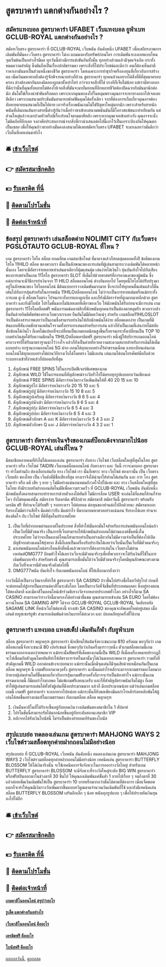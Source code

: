 # สูตรบาคาร่า แตกต่างกันอย่างไร ?
## สมัครแทงบอล สูตรบาคาร่า UFABET เว็บแทงบอล ยูฟ่าเบท GCLUB-ROYAL แตกต่างกันอย่างไร ?
สมัครเว็บตรง สูตรบาคาร่า ที่ GCLUB-ROYAL เว็บพนัน อันดับหนึ่ง UFABET เพื่อเสถียรภาพการเดิมพันที่มั่นคง เว็บตรง สูตรบาคาร่า ไม่งง แถมมงลงรับทรัพย์ก่อนใคร การเดิมพันจะลงเอยแบบไหน จุดเริ่มต้นเป็นอย่างไรมีผล ทุกวันนี้ต่างมีการแข่งขันกันทั้งนั้น ทุกอย่างล้วนแล้วมีจุดแจ้งเกิด กระทั่งหมดความสำคัญ ซึ่งมันถือเป็นเรื่องปกติธรรมดา เพราะสิ่งที่ได้ประโยชน์และดีกว่า คนก็ต้องเห็นค่าตีราคาเอามันมาเป็นส่วนหนึ่งของชีวิต สูตรบาคาร่า โดยเฉพาะการทำธุรกิจหรือลงทุนที่เกี่ยวกับการสร้างผล เม็ดเงินมหาศาลยิ่งต้องรู้จักพิจารณาอย่างถี่ถ้วน สูตรบาคาร่า ทุกคนล้วนอยากได้สิ่งที่ดีที่สุดมาครอบครอง ต่างต้องพากันลองผิดลองถูกมาตั้งเท่าไหร่ กว่าจะเจอสิ่งที่ใช่ บางทีก็เจ็บไม่น้อย แต่เรามีทางออกที่ดีกว่านั้นที่คุณทั้งหลายไม่ต้องไปเจอสิ่งที่มันจะมาบั่นทอนที่อีกหลายชีวิตต้องปิดฉากกับมันมานักต่อนัก
มันไม่ใช่เรื่องน่าขำขันหรือตลก เพราะหากคุณตกลงไปในหลุมพรางคุณอาจจะหาทางออกไปเจอเลยทีเดียว เพราะบนสนามประชันมันสามารถฟาดฟันคุณได้ครั้งเดียว จากที่ต้องการเก็บเกี่ยวคุณอาจต้องลับหายตายบนสนามก็เป็นไปตาย เอาจริงเรื่องพนันเกมไม่ใช่ปัญหาใหญ่มากนัก เพราะสำหรับสายนักพนันที่เดินบนเส้นทางสายนี้ต่างรู้กันว่าเมื่อก้าวขาเข้าลงสนามพนันมันก็มีโอกาสแพ้ชนะเท่าเทียมกัน แต่ส่วนใหญ่แล้วจะมาปวดหัวหรือมีเรื่องร้อนใจตามมาทีหลัง เพราะหากคุณเจอเข้าอย่างจัง คุณอาจจะนั่งไม่ติดกับที่อีกเลย จงอาศัยประสบการณ์จากสิ่งที่เรานำเสนอต่อไปนี้เอาไว้เป็นเกราะป้องกันให้คุณตกเป็นเชลย เพื่อให้คุณก้าวขาอย่างมั่นคงลงสนามได้เลยสมัครเว็บตรง UFABET จะมาเฉลยว่ามันดีกว่าเว็บอื่นที่เคยเล่นมายังไง

## 🛎 [เข้าเว็บไซต์](https://bit.ly/3SdLNi2)
## 👉 [สมัครสมาชิกคลิก](https://bit.ly/3SdLNi2)
## 💵 [รับเครดิต ที่นี่](https://bit.ly/3dyRKHj)
## 👑 [ติดตามโปรโมชั่น](https://bit.ly/3dyRKHj)
## 📱 [ติดต่อเจ้าหน้าที่](https://bit.ly/3dyRKHj)

## ข้อสรุป สูตรบาคาร่า เล่นสล็อตค่าย NOLIMIT CITY กับเว็บตรง PGSLOTAUTO GCLUB-ROYAL ที่ไหน ?
เกม สูตรบาคาร่า ไฮโล สล็อต ยอดเยี่ยม เกมสมาชิกใหม่ ที่มาแรงแล้วก็ฮอตสุดตลอดทั้งปี ข้อดีของเกมไฮโล 11HILO สล็อต ของพวกเรา นั้นเป็นลักษณะของการเล่นที่ผู้เล่นสามารถวางเดิมพันได้หลายหน้านั้นเอง โดยจะมีอัตราจ่ายหลายเท่าเล่นตาเดียวก็คุ้มแสนคุ้ม เล่นง่ายได้เงินไว ลุ้นบันเทิงใจไปกับเสียงของการเขย่าเป็นเกม 11ไฮโล สูตรบาคาร่า SLOT ที่เต็มไปด้วยศาสตร์ที่การคาดเดาของผู้พนัน ซึ่งแต่ละท่านจะมีวิธีการทำเงินจาก 11 HILO สล็อตออนไลน์ ต่างกันออกไป โดยยุคนี้ไฮโลได้ปรับปรุงมาอยู่ในลักษณะของ ไฮโลออนไลน์ มีต้นแบบการวางเดิมพันมากมาย ซึ่งจะก่อให้ทุกคนตื่นเต้นแล้วก็ตื่นเต้นไปกับการลุ้นสำหรับในการพนัน 11HILOสล็อตออนไลน์ ไม่ว่าจะเป็นการทายแต้มหรือแม้กระทั้งการเลข คู่-คี่ สล็อตเว็บตรง ไปจนกระทั่งการแทงลูกเบิ้ล และก็ยังมีอัตราจ่ายที่สูงมากมายอีกด้วย สูตรบาคาร่า และยังมีโบนัส โปรโมชั้นมากไม่น้อยเลยทีเดียวของเว็บ ให้นักพนันได้รับก่อนจะมีการเล่น เกม สูตรบาคาร่า 11ไฮโลสล็อตฟรี พนันอารมณ์คลาสสิกที่นักพนันทุกคนจำเป็นต้องตกหลุมรัก พวกเรากล้ายืนยันด้วยกิตติศัพท์ของทางเว็บพวกเราเลย ยืนยันไม่มีผิดหวังแน่ๆ
สำหรับ เกมสล็อต11HILOSLOT จำเป็นต้องสารภาพเลยว่าเป็นเกมซึ่งสามารถทำเงินให้กับนักพนันได้ง่าย สล็อตแตกง่าย เป็นเกมที่มีต้นแบบสีสันงามชักชวนเพลินใจรวมทั้งบรรเทาเสมอสำหรับการเล่น แล้วก็ยังเป็นเกมที่เล่นง่ายไม่สลับซับซ้อนได้เงินไว ก็เลยไม่แปลกที่จะเปลี่ยนเป็นเกมยอดนิยมสูงขึ้นเรื่อยจนกระทั่งเปลี่ยนเป็น TOP 10 เกมทำเงินสุดได้รับความนิยมใน 11HILOสล็อตเครดิตฟรี สูตรบาคาร่า หนึ่งผู้ให้บริการเกมออนไลน์ครบวงจรที่ได้รับมาตราฐานน่าไว้วางใจ แล้วก็ยังเป็นค่ายที่อวยความสะดวดสบายสำหรับการเดิมได้เต็มแบบอย่าง ยกฐานะเกมออนไลน์ 5G ฝาก-ถอนได้ทุกแบบอย่างไร้ค่าธรรมเนี่ยม ลงทะเบียนเล่นเกมออนไลน์ได้ทุกแบบอย่างได้ผ่านวิถีทางเว็บได้โดยตรง ไม่มีเอเย่น เล่นเกมได้บนโทรศัพท์มือถือด้วยระบบทางเข้าที่ง่ายแล้วก็ปลอดภัยที่สุด
1. สัญลักษณ์ FREE SPINS ใช้ในการเปิดฟีเจอร์พิเศษของเกม
2. สัญลักษณ์ WILD ใช้ในการแทนที่สัญลักษณ์รางวัลทั่วไปได้ครบทุกรูปแบบยกเว้นเพียงแค่สัญลักษณ์ FREE SPINS มีอัตราจ่ายเงินรางวัลเพิ่มเติมให้ที่ 40 20 15 และ 10
3. สัญลักษณ์รูปไก่ มีอัตราจ่ายเงินรางวัล 20 15 10 และ 5
4. สัญลักษณ์รูปปู มีอัตราจ่ายเงินรางวัล 15 10 8 และ 5
5. สัญลักษณ์รูปเหรียญ มีอัตราจ่ายเงินรางวัล 8 6 5 และ 4
6. สัญลักษณ์รูปน้ำเต้า มีอัตราจ่ายเงินรางวัล 8 6 5 และ 4
7. สัญลักษณ์รูปกุ้ง มีอัตราจ่ายเงินรางวัล 6 5 4 และ 3
8. สัญลักษณ์รูปปลา มีอัตราจ่ายเงินรางวัล 6 5 4 และ 3
9. สัญลักษณ์ตัวอักษร A และ K มีอัตราจ่ายเงินรางวัล 5 4 3 และ 2
10. สัญลักษณ์ตัวอักษร Q และ J มีอัตราจ่ายเงินรางวัล 4 3 2 และ 1

## สูตรบาคาร่า อัตราจ่ายเงินจริงของเกมส์ป๊อกเด้งจากมากไปน้อย GCLUB-ROYAL เล่นที่ไหน ?
มีสมาชิกหลายคนที่ยังไม่ได้เคยลองเล่น สูตรบาคาร่า กับทาง เว็บไซต์ เว็บสล็อตใหญ่ที่สุดในไทย สูตรบาคาร่า หรือ เว็บไซต์ TAIDIN เว็บเกมสล็อตออนไลน์ กับทางเรา และ วันนี้ เราจะมาบอก สูตรบาคาร่า ทำไมท่านถึง ต้องเลือกเล่นกับ ทาง เว็บไซต์ เรา นั้นก็เพราะ ทาง เว็บไซต์ ของเรานั้น เป็น เว็บตรง เว็บหลัก ของไทย เป็น เว็บดังที่มีชื่อเสียงที่สุด ทางเราจึงได้นำมาให้ท่านได้เล่นกัน และ การ โกง สูตรบาคาร่า หรือ คดี เสีย ๆ หาย ๆ ไม่มีอย่างแน่นอนหมดกังวลใจไปได้เลย และ ทาง เว็บสล็อตใหญ่ที่สุดในไทย ยังมีระบบยังฝากถอนอัตโนมัติเพื่อความรวดเร็ว ที่ GCLUB-ROYAL เว็บพนัน อันดับหนึ่ง นักพนันทั้งหลายสามารถทำรายการด้วยตัวเองได้ทันที ไม่มีการล็อค USER จะเล่นได้กี่แสนกี่ล้านก็จ่ายไหว ยังไม่หมดแค่นั้น สมัครง่าย รับเครดิต ฟรีอีกด้วย สมัครมาสิ สมัครวันนี้ สูตรบาคาร่า พร้อมรับเครดิต ฟรี ที่ท่านจะได้รับฟรี ๆ จากทางเรา ไปต่อยอด ต่อทุนของท่านต่อไปอีกด้วยนะ สมัครมาเถอะ รับรองไม่มีคำว่าเสียใจ มีแต่คำว่าปัง มีแต่กำไร ที่มากมายมหาศาลอย่างแน่นอน รับรองได้เลย ท่านจะต้องติดใจ กับ เว็บไซต์ ที่ดีที่สุดในประเทศไทย
1. เป็นเว็บที่ฝากถอนผ่านแบงค์ในประเทศ สิ่งที่ทำให้มั่นอกมั่นใจสำหรับการเล่นพนันออนไลน์แล้วเป็นเว็บที่มีตัวตนจริง เป็นการที่เว็บสามารถให้นักพนันฝากถอนได้ผ่านแบงค์ชั้นหนึ่งในประเทศไทย ไม่ว่าจะเป็นแบงค์ไหนก็สามารถทำเป็นอย่างเดียวกันไม่มีความจำเป็นที่ต้องไปเปิดบัญชีจากต่างแดนให้ยุ่งยาก สิ่งนี้ก็เลยเป็นเครื่องรับประกันได้เลยว่าเว็บนั้นเป็นเว็บที่มีตัวตนจริงๆ
2. มาเล่นพนันออนไลน์ตรงไหนสักที่หนึ่งแล้วพวกเราก็ต้องการเล่นใน เว็บตรงไม่ผ่านเอเย่นต์OMG777 ป้อมหัวใจได้เลยว่าเว็บจะมีตัวตนจริงๆเพื่อที่พวกเราจะได้รับเงินที่ใช้ในการเดิมพันแบบจริง สำหรับตรงนี้ คุณสามารถเชื่อมั่นได้ว่าเว็บมีตัวตนจริงๆโดยมีคุณลักษณะตรงตามกับเว็บที่จะควรมีตัวตนจริงดังต่อไปนี้
3. OMG777พนัน บันเทิงใจ กับเกมพนันออนไลน์ ที่ให้เลือกมากยิ่งกว่า

รางวัลนี้ถือเป็นรางวัลแรกที่ทำให้ สูตรบาคาร่า SA CASINO ก้าวขึ้นไปสร้างชื่อในทวีปยุโรป ก่อนที่จะต่อยอดไปสู่การเป็นแบรนด์คาสิโนระดับโลก โดยเป็นรางวัลที่จัดขึ้นที่ประเทศมอลตา ซึ่งอยู่ทางตอนใต้ของอิตาลี และมีคาสิโนออนไลน์เข้าร่วมชิงรางวัลจากหลายประเทศทั่วโลก อย่างไรก็ตาม SA CASINO สามารถคว้ารางวัลนี้มาครองได้อย่างน่าชื่นชม
คุณสามารถเข้าเล่น SA EURO โดยไม่ต้องดาวน์โหลด SA GAMING APP ได้จาก GCLUB-ROYAL GCLUB-ROYAL จีคลับรอยัล SAGAME LINK ที่หน้าเว็บไซต์แห่งนี้ ทางเข้า SA CASINO ของคุณจะอัพเดทใหม่อยู่เสมอ เมื่อเล่นด้วยยูสเซอร์ยูฟ่า สามารถเดิมพันด้วยเงินบาทได้สะดวก และ ปลอดภัยทุกครั้งที่ใช้งาน

## สูตรบาคาร่า แทงบอล แทงสเต็ป เดิมพันกีฬา กับยูฟ่าเบท
สล็อต สูตรบาคาร่า พญาครุฑ สูตรบาคาร่า นักเขียนให้แต้มจังหวะชนะเกม 810 ครับผม พอๆกับว่า เกมสล็อตเกมนี้จังหวะชนะมี 80 เปอร์เซนต์ ซึ่งพอๆกับว่าเกินครึ่งมาราวๆหนึ่ง ตัวเกมสล็อตเกมนี้เกมธรรมดาออกจะแตกง่ายพอควร แม้กระนั้นฟีพบร์ที่เด็ดของเกมนี้เป็น WILD ที่เมื่อเครื่องหมายปรากฎก็จะไปเชื่อมกับตัวคูณโดยทันทีทำให้อัตราการจ่ายในตานั้นๆได้เงินมาเยอะพอควร สูตรบาคาร่า รวมทั้งที่สำคัญเกมนี้ WILD ออกค่อนข้างจะบ่อยมาก แม้กระนั้นเมื่อมีจุดเด่นก็มีจุดเสียด้วยเหมือนกันเป็นเกม สล็อต พญาครุฑ นี้ เกมฟรีออกนานๆครั้ง สูตรบาคาร่า ฉะนั้นผลกำไรหลักจะมาจากเกมธรรมดาโดยมาก ถ้าหากผุ้เล่นท่านใดที่ชื่นชอบเกี่ยวกับการลุ้นเกมฟรีบางครั้งก็อาจจะจำเป็นต้องทำใจ แม้กระนั้นเกมธรรมดาเกมนี้ ก็มีผลกำไรมากพอ ไม่แพ้เกมฟรีเลยนะครับ และก็ที่สำคัญอัตราพนันเริ่มไม่สูง ก็เลยทำให้ผู้เล่นสามารถเล่นได้ทั้งยังผู้เล่นที่มีงบประมาณมาก แล้วก็ มีงบประมาณน้อย แม้ว่าเล่นเกมสล็อตเกมนี้ เกมฟรี สูตรบาคาร่า จะออกยากไปหน่อย แม้กระนั้นก็ยังพอเพียงมีผลกำไรหลักร้อยหลักพันให้ผู้เล่นได้สดชื่นอย่างแน่แท้ในเกมธรรมดา กับเกมสล็อต สล็อต พญาครุฑ
1. เงินคืนคาสิโนที่ได้รับจะขึ้นอยู่กับยอดเงินวางเดิมพันของสมาชิกใน 1 สัปดาห์
2. โปรโมชั่นนี้สามารถรับได้มากน้อยขึ้นอยู่กับระดับสถานะสมาชิก VIP
3. หลังจากได้รับเงินโบนัสนี้ ไม่จำเป็นต้องทำยอดเทิร์นของโบนัส

## สรุปแบบย่อ ทดลองเล่นเกม สูตรบาคาร่า MAHJONG WAYS 2 เว็บไซต์รวมสล็อตทุกค่ายฝากถอนไม่มีอย่างน้อย
สรุปแบบย่อ ที่ GCLUB-ROYAL เว็บพนัน อันดับหนึ่ง ทดลองเล่นเกม สูตรบาคาร่า MAHJONG WAYS 2 เว็บไซต์รวมสล็อตทุกค่ายฝากถอนไม่มีอย่างน้อย เทคนิคเล่น สูตรบาคาร่า BUTTERFLY BLOSSOM ให้ได้เงินจริงนั้น จะใช้เทคนิคการจับจังหวะในการออกรางวัลใหญ่ สำหรับเกม BUTTERFLY สูตรบาคาร่า BLOSSOM จะมีจังหวะที่รางวัลใหญ่ระดับ BIG WIN สูตรบาคาร่า หรือฟรีสปินออกมาในช่วงตาที่ 30 ขึ้นไป ให้คุณลงเดิมพันแค่ขั้นต่ำ 1 บาทไปเรื่อย ๆ จนถึงตาที่ 30 แล้วค่อยเพิ่มเงินเดิมพันให้เป็น สูตรบาคาร่า 10 บาทหรือมากกว่านั้นได้ตามที่ต้องการ เมื่อแจ็คพอตแตกก็จะทำให้คุณมีเงินรางวัลเพิ่มมากขึ้นแบบทวีคูณตามจำนวนเงินเดิมพันที่ใช้ และยังมีเทคนิคเล่นสล็อต BUTTERFLY BLOSSOM เสริมอีกเล็ก ๆ น้อย พนันทุกรูปแบบ ๆ เพื่อให้ประหยัดเงินทุนลงไปได้อีก

## 🛎 [เข้าเว็บไซต์](https://bit.ly/3SdLNi2)
## 👉 [สมัครสมาชิกคลิก](https://bit.ly/3SdLNi2)
## 💵 [รับเครดิต ที่นี่](https://bit.ly/3dyRKHj)
## 👑 [ติดตามโปรโมชั่น](https://bit.ly/3dyRKHj)
## 📱 [ติดต่อเจ้าหน้าที่](https://bit.ly/3dyRKHj)

#### [เกมคาสิโนออนไลน์ สรุปว่าอะไร](https://atom.io/themes/เกมคาสิโนออนไลน์%20สรุปว่าอะไร)
#### [รูเล็ต แตกต่างกันอย่างไร](https://atom.io/themes/รูเล็ต%20แตกต่างกันอย่างไร)
#### [เว็บคาสิโนออนไลน์ คืออะไร](https://atom.io/themes/เว็บคาสิโนออนไลน์%20คืออะไร)
#### [เครดิตฟรี คืออะไร](https://atom.io/themes/เครดิตฟรี%20คืออะไร)
#### [โบนัสฟรี คืออะไร](https://atom.io/themes/โบนัสฟรี%20คืออะไร)

[ผลบอลวันนี้](https://siamsport.tv "ผลบอลวันนี้"), [ดูบอลสด](https://siamsport.tv/ดูบอลสด "ดูบอลสด")